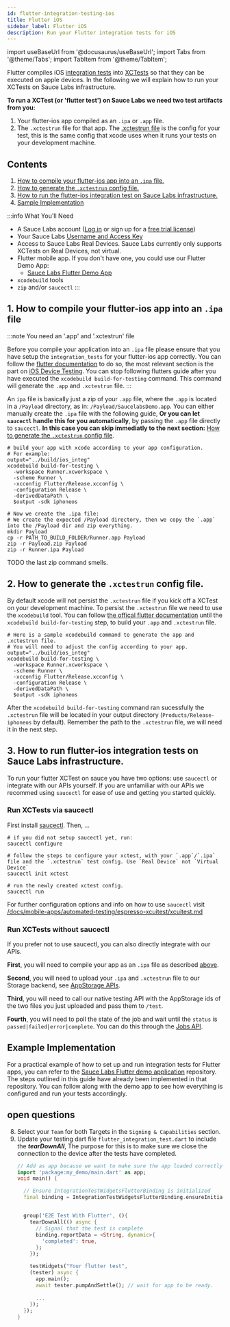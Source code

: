 ```yaml
---
id: flutter-integration-testing-ios
title: Flutter iOS
sidebar_label: Flutter iOS
description: Run your Flutter integration tests for iOS
---
```


import useBaseUrl from '@docusaurus/useBaseUrl';
import Tabs from '@theme/Tabs';
import TabItem from '@theme/TabItem';

Flutter compiles iOS [integration tests](https://docs.flutter.dev/cookbook/testing/integration/introduction) into [XCTests](https://developer.apple.com/documentation/xctest) so that they can be executed on apple devices. In the following we will explain how to run your XCTests on Sauce Labs infrastructure.

**To run a XCTest (or 'flutter test') on Sauce Labs we need two test artifacts from you:** 
1. Your flutter-ios app compiled as an `.ipa` or `.app` file.
2. The `.xctestrun` file for that app. The [.xctestrun file](https://keith.github.io/xcode-man-pages/xcodebuild.xctestrun.5.html) is the config for your test, this is the same config that xcode uses when it runs your tests on your development machine.


## Contents
1. [How to compile your flutter-ios app into an `.ipa` file.](#1-how-to-compile-your-flutter-ios-app-into-an-ipa-file)
2. [How to generate the `.xctestrun` config file.](#2-how-to-generate-the-xctestrun-config-file)
3. [How to run the flutter-ios integration test on Sauce Labs infrastructure.](#3-how-to-run-flutter-ios-integration-tests-on-sauce-labs-infrastructure)
4. [Sample Implementation](#example-implementation)


:::info What You'll Need

- A Sauce Labs account ([Log in](https://accounts.saucelabs.com/am/XUI/#login/) or sign up for
  a [free trial license](https://saucelabs.com/sign-up))
- Your Sauce Labs [Username and Access Key](https://app.saucelabs.com/user-settings)
- Access to Sauce Labs Real Devices. Sauce Labs currently only supports XCTests on Real Devices, not virtual.
- Flutter mobile app. If you don't have one, you could use our Flutter Demo App:
    - [Sauce Labs Flutter Demo App](https://github.com/saucelabs/my-demo-app-flutter)
- `xcodebuild` tools
- `zip` and/or `saucectl`
:::

## 1. How to compile your flutter-ios app into an `.ipa` file

:::note You need an '.app' and '.xctestrun' file

Before you compile your application into an `.ipa` file please ensure that you have setup the `integration_tests` for your flutter-ios app correctly. You can follow the [flutter documentation](https://github.com/flutter/flutter/tree/main/packages/integration_test#integration_test) to do so, the most relevant section is the part on [iOS Device Testing](https://github.com/flutter/flutter/tree/main/packages/integration_test#ios-device-testing). You can stop following flutters guide after you have executed the `xcodebuild build-for-testing` command. This command will generate the `.app` and `.xctestrun` file.
:::

An `ipa` file is basically just a zip of your `.app` file, where the `.app` is located in a `/Payload` directory, as in: `/Payload/SaucelabsDemo.app`. You can either manually create the `.ipa` file with the following guide, **Or you can let `saucectl` handle this for you automatically**, by passing the `.app` file directly to `saucectl`. **In this case you can skip immediatly to the next section:** [How to generate the `.xctestrun` config file](#2-how-to-generate-the-xctestrun-config-file).

```shell
# build your app with xcode according to your app configuration. 
# For example: 
output="../build/ios_integ"
xcodebuild build-for-testing \
  -workspace Runner.xcworkspace \
  -scheme Runner \
  -xcconfig Flutter/Release.xcconfig \
  -configuration Release \
  -derivedDataPath \
  $output -sdk iphoneos

# Now we create the .ipa file:
# We create the expected /Payload directory, then we copy the `.app` into the /Payload dir and zip everything.
mkdir Payload
cp -r PATH_TO_BUILD_FOLDER/Runner.app Payload
zip -r Payload.zip Payload
zip -r Runner.ipa Payload
```
TODO the last zip command smells.


## 2. How to generate the `.xctestrun` config file.

By default xcode will not persist the `.xctestrun` file if you kick off a XCTest on your development machine. To persist the `.xctestrun` file we need to use the `xcodebuild` tool. You can follow [the offical flutter documentation](https://github.com/flutter/flutter/tree/main/packages/integration_test#ios-device-testing) until the `xcodebuild build-for-testing` step, to build your `.app` and `.xctestrun` file.  

```shell
# Here is a sample xcodebuild command to generate the app and .xctestrun file. 
# You will need to adjust the config according to your app.
output="../build/ios_integ"
xcodebuild build-for-testing \
  -workspace Runner.xcworkspace \
  -scheme Runner \
  -xcconfig Flutter/Release.xcconfig \
  -configuration Release \
  -derivedDataPath \
  $output -sdk iphoneos
```

After the `xcodebuild build-for-testing` command ran sucessfully the `.xctestrun` file will be located in your output directory (`Products/Release-iphoneos` by default). Remember the path to the `.xctestrun` file, we will need it in the next step.


## 3. How to run flutter-ios integration tests on Sauce Labs infrastructure.

To run your flutter XCTest on sauce you have two options: use `saucectl` or integrate with our APIs yourself. If you are unfamiliar with our APIs we recommed using `saucectl` for ease of use and getting you started quickly.

### Run XCTests via saucectl

First install [saucectl](/docs/dev/cli/saucectl.md#installing-saucectl). Then, ...

```shell
# if you did not setup saucectl yet, run:
saucectl configure

# follow the steps to configure your xctest, with your `.app`/`.ipa` file and the `.xctestrun` test config. Use `Real Device` not `Virtual Device`
saucectl init xctest

# run the newly created xctest config. 
saucectl run
```

For further configuration options and info on how to use `saucectl` visit [/docs/mobile-apps/automated-testing/espresso-xcuitest/xcuitest.md](/docs/mobile-apps/automated-testing/espresso-xcuitest/xcuitest.md)

### Run XCTests without saucectl

If you prefer not to use saucectl, you can also directly integrate with our APIs. 

**First**, you will need to compile your app as an `.ipa` file as described [above](#1-how-to-compile-your-flutter-ios-app-into-an-ipa-file). 

**Second**, you will need to upload your `.ipa` and `.xctestrun` file to our Storage backend, see [AppStorage APIs](/docs/mobile-apps/app-storage.md#upload-apps-via-rest-api).

**Third**, you will need to call our native testing API with the AppStorage ids of the two files you just uploaded and pass them to `/test`.

**Fourth**, you will need to poll the state of the job and wait until the `status` is `passed|failed|error|complete`. You can do this through the [Jobs API](/docs/dev/api/jobs.md#get-job-details).

## Example Implementation

For a practical example of how to set up and run integration tests for Flutter apps, you can refer to
the [Sauce Labs Flutter demo application](https://github.com/saucelabs/my-demo-app-flutter) repository.
The steps outlined in this guide have already been implemented in that repository. You can follow along with the demo app to see how
everything is configured and run your tests accordingly.

## open questions

8. Select your `Team` for both Targets in the `Signing & Capabilities` section.
3. Update your testing dart file `flutter_integration_test.dart` to include the ***tearDownAll***,
    The purpose for this is to make sure we close the connection to the device after the tests have completed.
     ```dart
    // Add as app because we want to make sure the app loaded correctly on the device by calling the main function in the main dart file.
     import 'package:my_demo/main.dart' as app;
     void main() {
    
       // Ensure IntegrationTestWidgetsFlutterBinding is initialized
       final binding = IntegrationTestWidgetsFlutterBinding.ensureInitialized() as IntegrationTestWidgetsFlutterBinding;
    
    
       group('E2E Test With Flutter', (){
         tearDownAll(() async {
           // Signal that the test is complete
           binding.reportData = <String, dynamic>{
             'completed': true,
           };
         });
    
         testWidgets("Your flutter test", 
         (tester) async {
           app.main();
           await tester.pumpAndSettle(); // wait for app to be ready. 
          
           ...
         });
       });
     }
    ```

